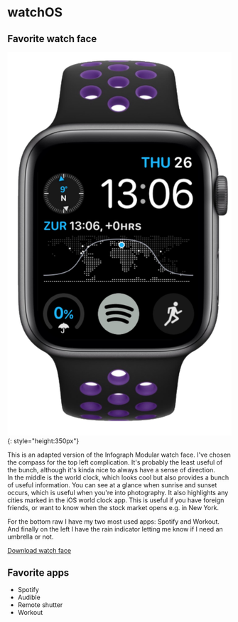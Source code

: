 # watchOS

## Favorite watch face
![Infograph Modular Blue](resources/Infograph_Modular_Blue.jpeg){: style="height:350px"}

This is an adapted version of the Infograph Modular watch face. I've chosen the compass for the top left complication. It's probably the least useful of the bunch, although it's kinda nice to always have a sense of direction.   
In the middle is the world clock, which looks cool but also provides a bunch of useful information. You can see at a glance when sunrise and sunset occurs, which is useful when you're into photography. It also highlights any cities marked in the iOS world clock app. This is useful if you have foreign friends, or want to know when the stock market opens e.g. in New York.

For the bottom raw I have my two most used apps: Spotify and Workout. And finally on the left I have the rain indicator letting me know if I need an umbrella or not.

[Download watch face](resources/Infograph-Modular-Blue.watchface)

## Favorite apps
+ Spotify
+ Audible
+ Remote shutter
+ Workout